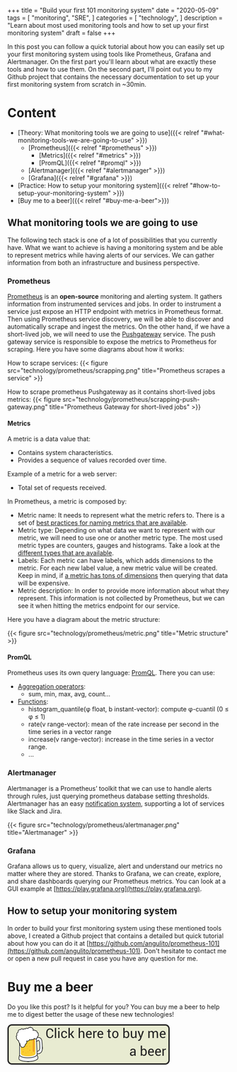 +++
title = "Build your first 101 monitoring system"
date = "2020-05-09"
tags = [
    "monitoring",
    "SRE",
]
categories = [
    "technology",
]
description = "Learn about most used monitoring tools and how to set up your first monitoring system"
draft = false
+++

In this post you can follow a quick tutorial about how you can easily set up your first monitoring system using tools like Prometheus, Grafana and Alertmanager. On the first part you'll learn about what are exactly these tools and how to use them. On the second part, I'll point out you to my Github project that contains the necessary documentation to set up your first monitoring system from scratch in ~30min.

# Content

- [Theory: What monitoring tools we are going to use]({{< relref "#what-monitoring-tools-we-are-going-to-use" >}})
  - [Prometheus]({{< relref "#prometheus" >}})
    - [Metrics]({{< relref "#metrics" >}})
    - [PromQL]({{< relref "#promql" >}})
  - [Alertmanager]({{< relref "#alertmanager" >}})
  - [Grafana]({{< relref "#grafana" >}})
- [Practice: How to setup your monitoring system]({{< relref "#how-to-setup-your-monitoring-system" >}})
- [Buy me to a beer]({{< relref "#buy-me-a-beer">}})

## What monitoring tools we are going to use

The following tech stack is one of a lot of possibilities that you currently have. What we want to achieve is having a monitoring system and be able to represent metrics while having alerts of our services. We can gather information from both an infrastructure and business perspective.

### Prometheus

[Prometheus](https://prometheus.io/docs/introduction/overview/) is an **open-source** monitoring and alerting system. It gathers information from instrumented services and jobs. In order to instrument a service just expose an HTTP endpoint with metrics in Prometheus format. Then using Prometheus service discovery, we will be able to discover and automatically scrape and ingest the metrics. On the other hand, if we have a short-lived job, we will need to use the [Pushgateway](https://prometheus.io/docs/practices/pushing/) service. The push gateway service is responsible to expose the metrics to Prometheus for scraping. Here you have some diagrams about how it works:

How to scrape services:
{{< figure src="technology/prometheus/scrapping.png" title="Prometheus scrapes a service" >}}

How to scrape prometheus Pushgateway as it contains short-lived jobs metrics:
{{< figure src="technology/prometheus/scrapping-push-gateway.png" title="Prometheus Gateway for short-lived jobs" >}}

#### Metrics

A metric is a data value that:

- Contains system characteristics.
- Provides a sequence of values recorded over time.

Example of a metric for a web server:

- Total set of requests received.

In Prometheus, a metric is composed by:

- Metric name: It needs to represent what the metric refers to. There is a set of [best practices for naming metrics that are available](https://prometheus.io/docs/practices/naming/).
- Metric type: Depending on what data we want to represent with our metric, we will need to use one or another metric type. The most used metric types are counters, gauges and histograms. Take a look at the [different types that are available](https://prometheus.io/docs/concepts/metric_types/).
- Labels: Each metric can have labels, which adds dimensions to the metric. For each new label value, a new metric value will be created. Keep in mind, if [a metric has tons of dimensions](https://www.robustperception.io/cardinality-is-key) then querying that data will be expensive.
- Metric description: In order to provide more information about what they represent. This information is not collected by Prometheus, but we can see it when hitting the metrics endpoint for our service.

Here you have a diagram about the metric structure:

{{< figure src="technology/prometheus/metric.png" title="Metric structure" >}}

#### PromQL

Prometheus uses its own query language: [PromQL](https://prometheus.io/docs/prometheus/latest/querying/basics/). There you can use:

- [Aggregation operators](https://prometheus.io/docs/prometheus/latest/querying/operators/#aggregation-operators):
  - sum, min, max, avg, count…
- [Functions](https://prometheus.io/docs/prometheus/latest/querying/basics/#functions):
  - histogram_quantile(φ float, b instant-vector): compute φ-cuantil (0 ≤ φ ≤ 1)
  - rate(v range-vector): mean of the rate increase per second in the time series in a vector range
  - increase(v range-vector): increase in the time series in a vector range.
  - ...

### Alertmanager

Alertmanager is a Prometheus’ toolkit that we can use to handle alerts through rules, just querying prometheus database setting thresholds. Alertmanager has an easy [notification system](https://prometheus.io/docs/alerting/configuration/), supporting a lot of services like Slack and Jira.

{{< figure src="technology/prometheus/alertmanager.png" title="Alertmanager" >}}

### Grafana

Grafana allows us to query, visualize, alert and understand our metrics no matter where they are stored. Thanks to Grafana, we can create, explore, and share dashboards querying our Prometheus metrics. You can look at a GUI example at [https://play.grafana.org](https://play.grafana.org).

## How to setup your monitoring system

In order to build your first monitoring system using these mentioned tools above, I created a Github project that contains a detailed but quick tutorial about how you can do it at [https://github.com/angulito/prometheus-101](https://github.com/angulito/prometheus-101). Don't hesitate to contact me or open a new pull request in case you have any question for me.

# Buy me a beer

Do you like this post? Is it helpful for you? You can buy me a beer to help me to digest better the usage of these new technologies!

[![buy me a beer](img/beer.png)](https://www.paypal.me/angulito/2)
